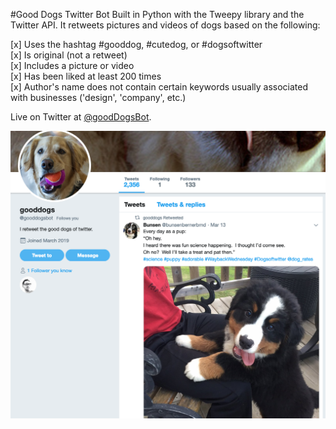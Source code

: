 #Good Dogs Twitter Bot
Built in Python with the Tweepy library and the Twitter API. 
It retweets pictures and videos of dogs based on the following:

[x] Uses the hashtag #gooddog, #cutedog, or #dogsoftwitter  
[x] Is original (not a retweet)  
[x] Includes a picture or video  
[x] Has been liked at least 200 times  
[x] Author's name does not contain certain keywords usually associated with businesses ('design', 'company', etc.)


Live on Twitter at [@goodDogsBot](https://twitter.com/gooddogsbot).  

![screenshot](assets/readme_screenshot.png)
